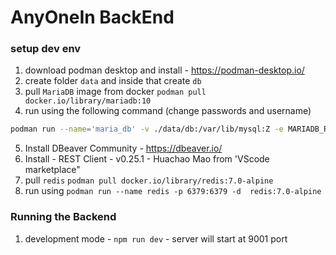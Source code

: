 # AnyOneIn BackEnd

### setup dev env

1. download podman desktop and install - https://podman-desktop.io/
2. create folder `data` and inside that create `db`
3. pull `MariaDB` image from docker `podman pull docker.io/library/mariadb:10`
4. run using the following command (change passwords and username)
```bash
podman run --name='maria_db' -v ./data/db:/var/lib/mysql:Z -e MARIADB_ROOT_PASSWORD=<db_root_password> -e MARIADB_DATABASE=anyonein -e MARIADB_USER=<user> -e MARIADB_PASSWORD=<password>> -p 3306:3306 -d mariadb:10
```
5. Install DBeaver Community - https://dbeaver.io/
6. Install - REST Client - v0.25.1 - Huachao Mao from 'VScode marketplace"
7. pull `redis` `podman pull docker.io/library/redis:7.0-alpine`
8. run using `podman run --name redis -p 6379:6379 -d  redis:7.0-alpine`

### Running the Backend
1. development mode - `npm run dev` - server will start at 9001 port
